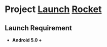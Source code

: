 # Project [Launch](https://github.com/rayliu0712/Launch) [Rocket](https://github.com/rayliu0712/Rocket)

## Launch Requirement

* **Android 5.0 +**